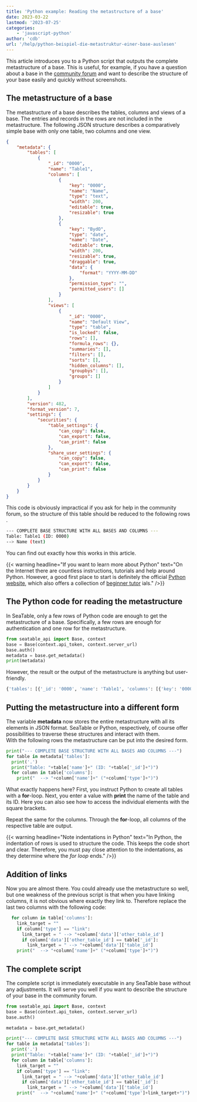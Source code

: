 ```yaml
---
title: 'Python example: Reading the metastructure of a base'
date: 2023-03-22
lastmod: '2023-07-25'
categories:
    - 'javascript-python'
author: 'cdb'
url: '/help/python-beispiel-die-metastruktur-einer-base-auslesen'
---
```


This article introduces you to a Python script that outputs the complete metastructure of a base. This is useful, for example, if you have a question about a base in the [community forum](https://forum.seatable.io/) and want to describe the structure of your base easily and quickly without screenshots.

## The metastructure of a base

The metastructure of a base describes the tables, columns and views of a base. The entries and records in the rows are not included in the metastructure. The following JSON structure describes a comparatively simple base with only one table, two columns and one view.

```json
{
    "metadata": {
        "tables": [
            {
                "_id": "0000",
                "name": "Table1",
                "columns": [
                    {
                        "key": "0000",
                        "name": "Name",
                        "type": "text",
                        "width": 200,
                        "editable": true,
                        "resizable": true
                    },
                    {
                        "key": "BydO",
                        "type": "date",
                        "name": "Date",
                        "editable": true,
                        "width": 200,
                        "resizable": true,
                        "draggable": true,
                        "data": {
                            "format": "YYYY-MM-DD"
                        },
                        "permission_type": "",
                        "permitted_users": []
                    }
                ],
                "views": [
                    {
                        "_id": "0000",
                        "name": "Default View",
                        "type": "table",
                        "is_locked": false,
                        "rows": [],
                        "formula_rows": {},
                        "summaries": [],
                        "filters": [],
                        "sorts": [],
                        "hidden_columns": [],
                        "groupbys": [],
                        "groups": []
                    }
                ]
            }
        ],
        "version": 482,
        "format_version": 7,
        "settings": {
            "securities": {
                "table_settings": {
                    "can_copy": false,
                    "can_export": false,
                    "can_print": false
                },
                "share_user_settings": {
                    "can_copy": false,
                    "can_export": false,
                    "can_print": false
                }
            }
        }
    }
}
```

This code is obviously impractical if you ask for help in the community forum, so the structure of this table should be reduced to the following rows .

```bash
--- COMPLETE BASE STRUCTURE WITH ALL BASES AND COLUMNS ---
Table: Table1 (ID: 0000)
--> Name (text)
```

You can find out exactly how this works in this article.

{{< warning  headline="If you want to learn more about Python"  text="On the Internet there are countless instructions, tutorials and help around Python. However, a good first place to start is definitely the official [Python website](https://www.python.org/about/gettingstarted/), which also offers a collection of [beginner tutor](https://wiki.python.org/moin/BeginnersGuide/Programmers) ials." />}}

## The Python code for reading the metastructure

In SeaTable, only a few rows of Python code are enough to get the metastructure of a base. Specifically, a few rows are enough for authentication and one row for the metastructure.

```python
from seatable_api import Base, context
base = Base(context.api_token, context.server_url)
base.auth()
metadata = base.get_metadata()
print(metadata)
```

However, the result or the output of the metastructure is anything but user-friendly.

```python
{'tables': [{'_id': '0000', 'name': 'Table1', 'columns': [{'key': '0000', 'name': 'Name', 'type': 'text', 'width': 200, 'editable': True, 'resizable': True}], 'views': [{'_id': '0000', 'name': 'Default View', 'type': 'table', 'is_locked': False, 'rows': [], 'formula_rows': {}, 'summaries': [], 'filter_conjunction': 'And', 'filters': [], 'sorts': [], 'hidden_columns': [], 'groupbys': [], 'groups': []}]}], 'version': 13, 'format_version': 9, 'scripts': [{'name': 'Untitled', 'url': '/scripts/zkon.py', '_id': 'zkon', 'type': 'Python'}]}
```

## Putting the metastructure into a different form

The variable **metadata** now stores the entire metastructure with all its elements in JSON format. SeaTable or Python, respectively, of course offer possibilities to traverse these structures and interact with them.  
With the following rows the metastructure can be put into the desired form.

```python
print("--- COMPLETE BASE STRUCTURE WITH ALL BASES AND COLUMNS ---")
for table in metadata['tables']:
  print('.')
  print("Table: "+table['name']+" (ID: "+table['_id']+")")
  for column in table['columns']:
    print("  --> "+column['name']+" ("+column['type']+")")
```

What exactly happens here? First, you instruct Python to create all tables with a **for**\-loop. Next, you enter a value with **print** the name of the table and its ID. Here you can also see how to access the individual elements with the square brackets.

Repeat the same for the columns. Through the **for**\-loop, all columns of the respective table are output.

{{< warning  headline="Note indentations in Python"  text="In Python, the indentation of rows is used to structure the code. This keeps the code short and clear. Therefore, you must pay close attention to the indentations, as they determine where the _for loop_ ends." />}}

## Addition of links

Now you are almost there. You could already use the metastructure so well, but one weakness of the previous script is that when you have linking columns, it is not obvious where exactly they link to. Therefore replace the last two columns with the following code:

```python
  for column in table['columns']:
    link_target = ""
    if column['type'] == "link":
      link_target = " --> "+column['data']['other_table_id']
      if column['data']['other_table_id'] == table['_id']:
        link_target = " --> "+column['data']['table_id']
    print("  --> "+column['name']+" ("+column['type']+")")
```

## The complete script

The complete script is immediately executable in any SeaTable base without any adjustments. It will serve you well if you want to describe the structure of your base in the community forum.

```python
from seatable_api import Base, context
base = Base(context.api_token, context.server_url)
base.auth()

metadata = base.get_metadata()

print("--- COMPLETE BASE STRUCTURE WITH ALL BASES AND COLUMNS ---")
for table in metadata['tables']:
  print('.')
  print("Table: "+table['name']+" (ID: "+table['_id']+")")
  for column in table['columns']:
    link_target = ""
    if column['type'] == "link":
      link_target = " --> "+column['data']['other_table_id']
      if column['data']['other_table_id'] == table['_id']:
        link_target = " --> "+column['data']['table_id']
    print("  --> "+column['name']+" ("+column['type']+link_target+")")
```
